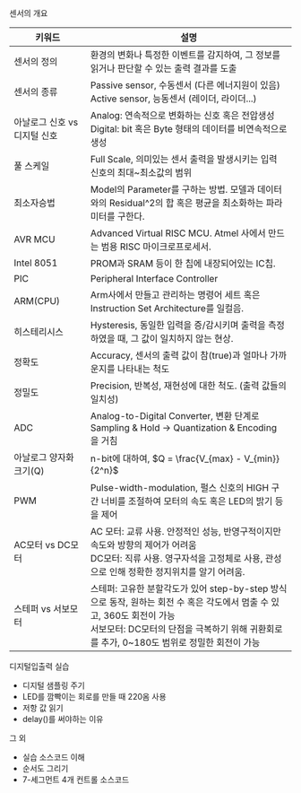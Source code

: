 센서의 개요

| 키워드                       | 설명                                                                                                                                                                                                                    |
| ---------------------------- | ----------------------------------------------------------------------------------------------------------------------------------------------------------------------------------------------------------------------- |
| 센서의 정의                  | 환경의 변화나 특정한 이벤트를 감지하여, 그 정보를 읽거나 판단할 수 있는 출력 결과를 도출                                                                                                                                |
| 센서의 종류                  | Passive sensor, 수동센서 (다른 에너지원이 있음) <br> Active sensor, 능동센서 (레이더, 라이더...)                                                                                                                        |
| 아날로그 신호 vs 디지털 신호 | Analog: 연속적으로 변화하는 신호 혹은 전압생성 <br> Digital: bit 혹은 Byte 형태의 데이터를 비연속적으로 생성                                                                                                            |
| 풀 스케일                    | Full Scale, 의미있는 센서 출력을 발생시키는 입력 신호의 최대~최소값의 범위                                                                                                                                              |
| 최소자승법                   | Model의 Parameter를 구하는 방법. 모델과 데이터와의 Residual^2의 합 혹은 평균을 최소화하는 파라미터를 구한다.                                                                                                            |
| AVR MCU                      | Advanced Virtual RISC MCU. Atmel 사에서 만드는 범용 RISC 마이크로프로세서.                                                                                                                                              |
| Intel 8051                   | PROM과 SRAM 등이 한 칩에 내장되어있는 IC칩.                                                                                                                                                                             |
| PIC                          | Peripheral Interface Controller                                                                                                                                                                                         |
| ARM(CPU)                     | Arm사에서 만들고 관리하는 명령어 세트 혹은 Instruction Set Architecture를 일컬음.                                                                                                                                       |
| 히스테리시스                 | Hysteresis, 동일한 입력을 증/감시키며 출력을 측정하였을 때, 그 값이 일치하지 않는 현상.                                                                                                                                 |
| 정확도                       | Accuracy, 센서의 출력 값이 참(true)과 얼마나 가까운지를 나타내는 척도                                                                                                                                                   |
| 정밀도                       | Precision, 반복성, 재현성에 대한 척도. (출력 값들의 일치성)                                                                                                                                                             |
| ADC                          | Analog-to-Digital Converter, 변환 단계로 Sampling & Hold -> Quantization & Encoding 을 거침                                                                                                                             |
| 아날로그 양자화 크기(Q)      | n-bit에 대하여, $Q = \frac{V_{max} - V_{min}}{2^n}$                                                                                                                                                                     |
| PWM                          | Pulse-width-modulation, 펄스 신호의 HIGH 구간 너비를 조절하여 모터의 속도 혹은 LED의 밝기 등을 제어                                                                                                                     |
| AC모터 vs DC모터             | AC 모터: 교류 사용. 안정적인 성능, 반영구적이지만 속도와 방향의 제어가 어려움 <br> DC모터: 직류 사용. 영구자석을 고정체로 사용, 관성으로 인해 정확한 정지위치를 알기 어려움.                                            |
| 스테퍼 vs 서보모터           | 스테퍼: 고유한 분할각도가 있어 step-by-step 방식으로 동작, 원하는 회전 수 혹은 각도에서 멈출 수 있고, 360도 회전이 가능 <br> 서보모터: DC모터의 단점을 극복하기 위해 귀환회로를 추가, 0~180도 범위로 정밀한 회전이 가능 |

디지털입출력 실습

-   디지털 샘플링 주기
-   LED를 깜빡이는 회로를 만들 때 220옴 사용
-   저항 값 읽기
-   delay()를 써야하는 이유

그 외

-   실습 소스코드 이해
-   순서도 그리기
-   7-세그먼트 4개 컨트롤 소스코드
